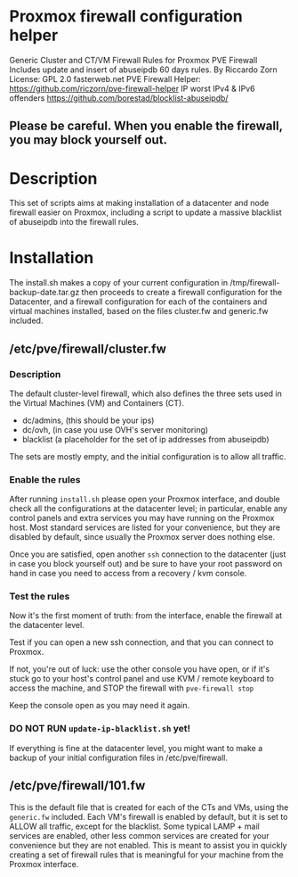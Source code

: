 # Proxmox firewall configuration helper

Generic Cluster and CT/VM Firewall Rules for Proxmox PVE Firewall
Includes update and insert of abuseipdb 60 days rules.
By Riccardo Zorn
License: GPL 2.0
fasterweb.net
PVE Firewall Helper: https://github.com/riczorn/pve-firewall-helper
IP worst IPv4 & IPv6 offenders https://github.com/borestad/blocklist-abuseipdb/

## Please be careful. When you enable the firewall, you may block yourself out.

# Description

This set of scripts aims at making installation of a datacenter and node firewall easier on
Proxmox, including a script to update a massive blacklist of abuseipdb into the firewall rules.

# Installation

The install.sh makes a copy of your current configuration in /tmp/firewall-backup-date.tar.gz
then proceeds to create a firewall configuration for the Datacenter, and a firewall configuration for each of the containers and virtual machines installed, based on the files cluster.fw and generic.fw included.

## /etc/pve/firewall/cluster.fw

### Description

The default cluster-level firewall, which also defines the three sets used in the Virtual Machines (VM) and Containers (CT).

- dc/admins, (this should be your ips)
- dc/ovh,    (in case you use OVH's server monitoring)
- blacklist  (a placeholder for the set of ip addresses from abuseipdb)

The sets are mostly empty, and the initial configuration is to allow all traffic.

### Enable the rules

After running `install.sh` please open your Proxmox interface, and double check all the configurations at the datacenter level; in particular, enable any control panels and extra services you may have running on the Proxmox host. Most standard services are listed for your convenience, but they are disabled by default, since usually the Proxmox server does nothing else.

Once you are satisfied, open another `ssh` connection to the datacenter (just in case you block yourself out) and be sure to have your root password on hand in case you need to access from a recovery / kvm console.

### Test the rules

Now it's the first moment of truth: from the interface, enable the firewall at the datacenter level.

Test if you can open a new ssh connection, and that you can connect to Proxmox.

If not, you're out of luck: use the other console you have open, or if it's stuck go to your host's control panel and use KVM / remote keyboard to access the machine, and STOP the firewall with
`pve-firewall stop`

Keep the console open as you may need it again.

### DO NOT RUN `update-ip-blacklist.sh` yet!

If everything is fine at the datacenter level, you might want to make a backup of your initial configuration files in /etc/pve/firewall.

## /etc/pve/firewall/101.fw

This is the default file that is created for each of the CTs and VMs, using the `generic.fw` included. Each VM's firewall is enabled by default, but it is set to ALLOW all traffic, except for the blacklist. Some typical LAMP + mail services are enabled, other less common services are created for your convenience but they are not enabled.
This is meant to assist you in quickly creating a set of firewall rules that is meaningful for your machine from the Proxmox interface.
